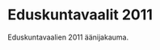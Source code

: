 Eduskuntavaalit 2011
==================================================================

Eduskuntavaalien 2011 äänijakauma.
